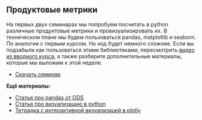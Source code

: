 ## Продуктовые метрики

На первых двух семинарах мы попробуем посчитать в python различные продуктовые метрики и провизуализировать их. В техническом плане мы будем пользоваться pandas, matplotlib и seaborn. По аналогии с первым курсом. Но код будет немного сложнее. Если вы подзабыли как пользоваться этими библиотеками, пересмотрить [видео из вводного курса,](https://github.com/FUlyankin/Intro_to_DS) а также разберите дополнительные материалы, которые мы выложим к этой неделе. 

* [Скачать семинар](https://minhaskamal.github.io/DownGit/#/home?url=https://github.com/FUlyankin/ML_for_marketing/tree/master/sem01)

__Ещё материалы:__

- [Статья про pandas от ODS](https://habr.com/ru/company/ods/blog/322626/)
- [Статья про визуализацию в python](https://habr.com/ru/company/ods/blog/323210/)
- [Тетрадка с интерактивной визуализацей в plotly](https://nbviewer.jupyter.org/github/hse-econ-data-science/eds_spring_2020/blob/master/sem07_visual/sem07_visualization.ipynb)


